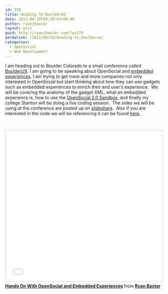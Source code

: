 ```yaml
---
id: 270
title: Heading To BoulderUX
date: 2011-09-10T09:19:03+00:00
author: ryanjbaxter
layout: post
guid: http://ryanjbaxter.com/?p=270
permalink: /2011/09/10/heading-to-boulderux/
categories:
  - OpenSocial
  - Web Development
---
```

I am heading out to Boulder Colorado to a small conference called <a href="http://boulderux.com/" target="_blank">BoulderUX</a>. I am going to be speaking about OpenSocial and <a href="http://opensocial-resources.googlecode.com/svn/spec/trunk/Core-Gadget.xml#Embedded-Experiences" target="_blank">embedded experiences</a>. I am trying to get more and more companies not only interested in OpenSocial but start thinking about how they can use gadgets such as embedded experiences to enrich their end user&#8217;s experience.  We will be covering the anatomy of the gadget XML, what an embedded experience is, how to use the <a href="http://sandbox.opensocial2.org:8080/collabapp/index.html" target="_blank">OpenSocial 2.0 Sandbox</a>, and finally my college Stanton will be doing a live coding session.  The sides we will be using at the conference are posted up on <a href=" http://www.slideshare.net/ryanjbaxter/hands-on-with-opensocial-and-embedded-experiences-9196859" target="_blank">slideshare</a>.  Also if you are interested in the code we will be referencing it can be found <a href="https://gist.github.com/cb936123966efa6abbae" target="_blank">here.</a>

&nbsp;

<iframe src="//www.slideshare.net/slideshow/embed_code/key/ajajXEBFJWwMe3" width="595" height="485" frameborder="0" marginwidth="0" marginheight="0" scrolling="no" style="border:1px solid #CCC; border-width:1px; margin-bottom:5px; max-width: 100%;" allowfullscreen> </iframe> <div style="margin-bottom:5px"> <strong> <a href="//www.slideshare.net/ryanjbaxter/hands-on-with-opensocial-and-embedded-experiences-9196859" title="Hands On With OpenSocial and Embedded Experiences" target="_blank">Hands On With OpenSocial and Embedded Experiences</a> </strong> from <strong><a href="//www.slideshare.net/ryanjbaxter" target="_blank">Ryan Baxter</a></strong> </div>

&nbsp;